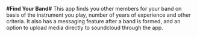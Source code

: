 **#Find Your Band#**
This app finds you other members for your band on basis of the instrument you play, number of years of experience and other criteria. 
It also has a messaging feature after a band is formed, and an option to upload media directly to soundcloud through the app.
